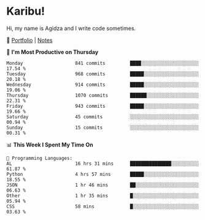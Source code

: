 # Karibu!
Hi, my name is Agidza and I write code sometimes.

🫧 [Portfolio](https://lynnagidza.github.io/) | [Notes](https://medium.com/me/stories/public)

<!--START_SECTION:waka-->
📅 **I'm Most Productive on Thursday** 

```text
Monday                   841 commits         ████░░░░░░░░░░░░░░░░░░░░░   17.54 % 
Tuesday                  968 commits         █████░░░░░░░░░░░░░░░░░░░░   20.18 % 
Wednesday                914 commits         █████░░░░░░░░░░░░░░░░░░░░   19.06 % 
Thursday                 1070 commits        ██████░░░░░░░░░░░░░░░░░░░   22.31 % 
Friday                   943 commits         █████░░░░░░░░░░░░░░░░░░░░   19.66 % 
Saturday                 45 commits          ░░░░░░░░░░░░░░░░░░░░░░░░░   00.94 % 
Sunday                   15 commits          ░░░░░░░░░░░░░░░░░░░░░░░░░   00.31 % 
```


📊 **This Week I Spent My Time On** 

```text
💬 Programming Languages: 
AL                       16 hrs 31 mins      ███████████████░░░░░░░░░░   61.87 % 
Python                   4 hrs 57 mins       █████░░░░░░░░░░░░░░░░░░░░   18.55 % 
JSON                     1 hr 46 mins        ██░░░░░░░░░░░░░░░░░░░░░░░   06.63 % 
Other                    1 hr 35 mins        █░░░░░░░░░░░░░░░░░░░░░░░░   05.94 % 
CSS                      58 mins             █░░░░░░░░░░░░░░░░░░░░░░░░   03.63 % 
```


<!--END_SECTION:waka-->
<!--#### 💟 **Digital Swag**
[![@agidza's Holopin board](https://holopin.me/agidza)](https://holopin.io/@agidza)
